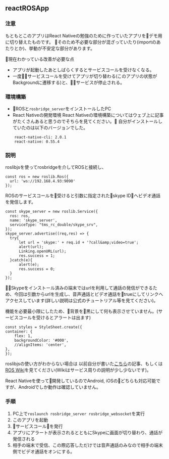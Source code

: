 ## reactROSApp

### 注意
もともとこのアプリはReact Nativeの勉強のために作っていたアプリをデモ用に切り替えたものです。
そのため不必要な部分が混ざっていたり(importのあたりとか)、挙動が不安定な部分があります。

現在わかっている改善が必要な点
* アプリが起動したあとしばらくするとサービスコールを受けなくなる。
* 一度サービスコールを受けてアプリが切り替わる(このアプリの状態がBackgroundに遷移する)と、サービスが停止される。


### 環境構築
* ROSと`rosbridge_server`をインストールしたPC
* React Nativeの開発環境
React Nativeの環境構築についてはウェブ上に記事がたくさんあると思うのでそちらを見てください。
自分がインストールしていたのは以下のバージョンでした。
```
    react-native-cli: 2.0.1
    react-native: 0.55.4
```
### 説明
roslibjsを使ってrosbridgeを介してROSと接続し、

    const ros = new roslib.Ros({
      url: 'ws://192.168.4.93:9090' 
    });
    
ROSのサービスコールを受けると引数に指定されたskype IDへビデオ通話を発信します。

    const skype_server = new roslib.Service({
      ros: ros,
      name: 'skype_server',
      serviceType: "tms_rc_double/skype_srv",
    });
    skype_server.advertise((req,res) => {
      try{
          let url = 'skype:' + req.id + '?call&amp;video=true';
          alert(url);
          Linking.openURL(url);
          res.success = 1;
      }catch(e){
          alert(e);
          res.success = 0;
      }
    });

Skypeをインストール済みの端末ではurlを利用して通話の発信ができるため、今回は引数からurlを生成し、音声通話とビデオ通話をtrueにしてリンクへアクセスしています(詳しい説明は公式のチュートリアル等を見てください)。

機能を必要最小限にしたため、背景を黒にして何も表示させていません。(サービスコールを受けるとアラートは出ます)

    const styles = StyleSheet.create({
    container: {
        flex: 1,
        backgroundColor: '#000',
        //alignItems: 'center',
    },
    });

roslibjsの使い方がわからない場合は
以前自分が書いた[こちら](https://qiita.com/kouhei-k/items/bb44c070d4304caa4bf1)の記事、もしくは[ROS Wiki](http://wiki.ros.org/roslibjs)を見てください(Wikiはサービス周りの説明が少し少ないです)。

React Nativeを使って開発しているのでAndroid, iOSのどちらも対応可能ですが、Androidでしか動作は確認していません。

### 手順
1. PC上で`roslaunch rosbridge_server rosbridge_websocket`を実行
2. このアプリを起動
3. サービスコールを発行
4. アプリにアラートが表示されるとともにSkypeに画面が切り替わり、通話が発信される
5. 相手の端末で受信、この際応答しただけでは音声通話のみなので相手の端末側でビデオ通話をオンにする。




